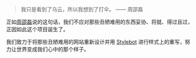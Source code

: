 > 我只是看到了乌云，所以我想到了打伞。  —— 周邵磊

正如[周邵磊](http://www.zhihu.com/people/yakumo-ran)说的这句话，我们不应对那些丑陋难用的东西妥协、将就、得过且过，正因如此这个项目诞生了。

我们致力于将那些丑陋难用的网站重新设计并用 [Stylebot](http://stylebot.me/) 进行样式上的重写，努力让世界变成我们心中的那个样子。